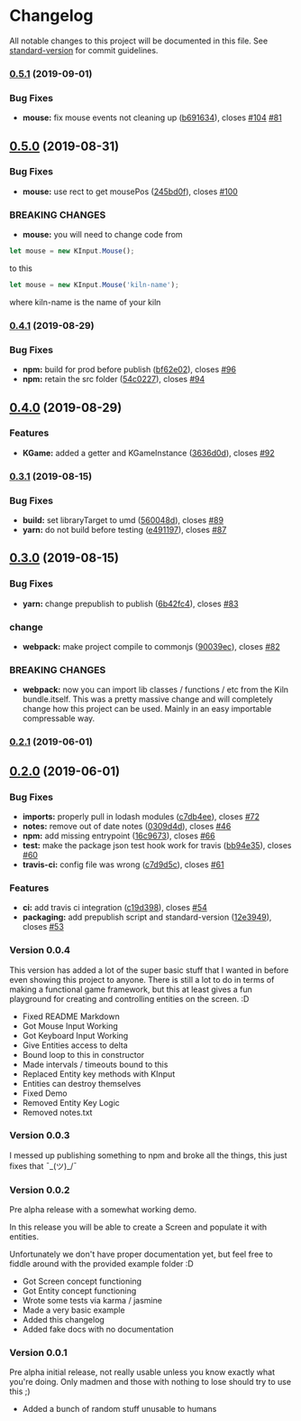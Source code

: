 # Changelog

All notable changes to this project will be documented in this file. See [standard-version](https://github.com/conventional-changelog/standard-version) for commit guidelines.

### [0.5.1](https://github.com/codymikol/game-kiln/compare/v0.5.0...v0.5.1) (2019-09-01)


### Bug Fixes

* **mouse:** fix mouse events not cleaning up ([b691634](https://github.com/codymikol/game-kiln/commit/b691634)), closes [#104](https://github.com/codymikol/game-kiln/issues/104) [#81](https://github.com/codymikol/game-kiln/issues/81)



## [0.5.0](https://github.com/codymikol/game-kiln/compare/v0.4.1...v0.5.0) (2019-08-31)


### Bug Fixes

* **mouse:** use rect to get mousePos ([245bd0f](https://github.com/codymikol/game-kiln/commit/245bd0f)), closes [#100](https://github.com/codymikol/game-kiln/issues/100)


### BREAKING CHANGES

* **mouse:** you will need to change code from

```javascript
let mouse = new KInput.Mouse();
```

to this

```javascript
let mouse = new KInput.Mouse('kiln-name');
```

where kiln-name is the name of your kiln



### [0.4.1](https://github.com/codymikol/game-kiln/compare/v0.4.0...v0.4.1) (2019-08-29)


### Bug Fixes

* **npm:** build for prod before publish ([bf62e02](https://github.com/codymikol/game-kiln/commit/bf62e02)), closes [#96](https://github.com/codymikol/game-kiln/issues/96)
* **npm:** retain the src folder ([54c0227](https://github.com/codymikol/game-kiln/commit/54c0227)), closes [#94](https://github.com/codymikol/game-kiln/issues/94)



## [0.4.0](https://github.com/codymikol/game-kiln/compare/v0.3.1...v0.4.0) (2019-08-29)


### Features

* **KGame:** added a getter and KGameInstance ([3636d0d](https://github.com/codymikol/game-kiln/commit/3636d0d)), closes [#92](https://github.com/codymikol/game-kiln/issues/92)



### [0.3.1](https://github.com/codymikol/game-kiln/compare/v0.3.0...v0.3.1) (2019-08-15)


### Bug Fixes

* **build:** set libraryTarget to umd ([560048d](https://github.com/codymikol/game-kiln/commit/560048d)), closes [#89](https://github.com/codymikol/game-kiln/issues/89)
* **yarn:** do not build before testing ([e491197](https://github.com/codymikol/game-kiln/commit/e491197)), closes [#87](https://github.com/codymikol/game-kiln/issues/87)



## [0.3.0](https://github.com/codymikol/game-kiln/compare/v0.2.1...v0.3.0) (2019-08-15)


### Bug Fixes

* **yarn:** change prepublish to publish ([6b42fc4](https://github.com/codymikol/game-kiln/commit/6b42fc4)), closes [#83](https://github.com/codymikol/game-kiln/issues/83)


### change

* **webpack:** make project compile to commonjs ([90039ec](https://github.com/codymikol/game-kiln/commit/90039ec)), closes [#82](https://github.com/codymikol/game-kiln/issues/82)


### BREAKING CHANGES

* **webpack:** now you can import lib classes /
functions / etc from the Kiln bundle.itself.
This was a pretty massive change and will
completely change how this project can be used.
Mainly in an easy importable compressable way.



### [0.2.1](https://github.com/codymikol/game-kiln/compare/v0.2.0...v0.2.1) (2019-06-01)



## [0.2.0](https://github.com/codymikol/game-kiln/compare/v0.0.4...v0.2.0) (2019-06-01)


### Bug Fixes

* **imports:** properly pull in lodash modules ([c7db4ee](https://github.com/codymikol/game-kiln/commit/c7db4ee)), closes [#72](https://github.com/codymikol/game-kiln/issues/72)
* **notes:** remove out of date notes ([0309d4d](https://github.com/codymikol/game-kiln/commit/0309d4d)), closes [#46](https://github.com/codymikol/game-kiln/issues/46)
* **npm:** add missing entrypoint ([16c9673](https://github.com/codymikol/game-kiln/commit/16c9673)), closes [#66](https://github.com/codymikol/game-kiln/issues/66)
* **test:** make the package json test hook work for travis ([bb94e35](https://github.com/codymikol/game-kiln/commit/bb94e35)), closes [#60](https://github.com/codymikol/game-kiln/issues/60)
* **travis-ci:** config file was wrong ([c7d9d5c](https://github.com/codymikol/game-kiln/commit/c7d9d5c)), closes [#61](https://github.com/codymikol/game-kiln/issues/61)


### Features

* **ci:** add travis ci integration ([c19d398](https://github.com/codymikol/game-kiln/commit/c19d398)), closes [#54](https://github.com/codymikol/game-kiln/issues/54)
* **packaging:** add prepublish script and standard-version ([12e3949](https://github.com/codymikol/game-kiln/commit/12e3949)), closes [#53](https://github.com/codymikol/game-kiln/issues/53)




### Version 0.0.4

This version has added a lot of the super basic stuff that I wanted in before even showing this project to anyone. There is still a lot to do in terms of making a functional game framework, but this at least gives a fun playground for creating and controlling entities on the screen. :D

* Fixed README Markdown
* Got Mouse Input Working
* Got Keyboard Input Working
* Give Entities access to delta
* Bound loop to this in constructor
* Made intervals / timeouts bound to this
* Replaced Entity key methods with KInput
* Entities can destroy themselves
* Fixed Demo
* Removed Entity Key Logic
* Removed notes.txt

### Version 0.0.3

I messed up publishing something to npm and broke all the things, this just fixes that ¯\_(ツ)_/¯ 

### Version 0.0.2

Pre alpha release with a somewhat working demo. 

In this release you will be able to create a Screen and populate it with entities. 

Unfortunately we don't have proper documentation yet, but feel free to fiddle around with the provided example folder :D

* Got Screen concept functioning
* Got Entity concept functioning
* Wrote some tests via karma / jasmine
* Made a very basic example
* Added this changelog
* Added fake docs with no documentation

### Version 0.0.1

Pre alpha initial release, not really usable unless you know exactly what you're doing. Only madmen and those with nothing to lose should try to use this ;)

* Added a bunch of random stuff unusable to humans
